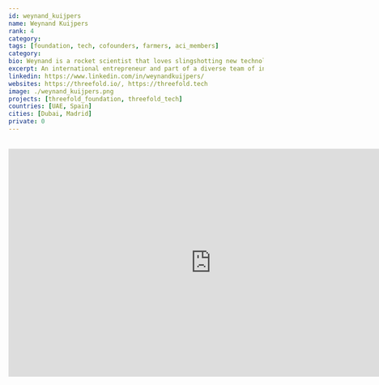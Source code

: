 ```yaml
---
id: weynand_kuijpers
name: Weynand Kuijpers
rank: 4
category: 
tags: [foundation, tech, cofounders, farmers, aci_members]
category:
bio: Weynand is a rocket scientist that loves slingshotting new technologies into customer-centric orbits. He has been working with teams at the start of the internet and spent the celebration of the year 2000 sitting in a datacenter.  Nothing happened there and then but in the following years he developed a growing interest to help, optimise and simplify the world of IT. First follower, team player and very passionate about bringing equal opportunities to young talent around the world. For Weynand, the Internet is where the next generation will expand their minds and innovate. He experienced this first-hand when his son outsmarted him by learning online how to boil an egg in a microwave. Such learning ability should be available globally, sustainably and efficiently.
excerpt: An international entrepreneur and part of a diverse team of innovators.
linkedin: https://www.linkedin.com/in/weynandkuijpers/
websites: https://threefold.io/, https://threefold.tech
image: ./weynand_kuijpers.png
projects: [threefold_foundation, threefold_tech]
countries: [UAE, Spain]
cities: [Dubai, Madrid]
private: 0
---
```


<BR>

<iframe src="https://player.vimeo.com/video/414000468" width="800" height="450" frameborder="0" allow="autoplay; fullscreen" allowfullscreen></iframe>

<BR>
